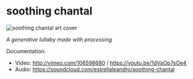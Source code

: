 # soothing chantal

![soothing chantal art cover](https://c2.staticflickr.com/6/5582/15102001878_8861ea499d.jpg)

*A generative lullaby made with processing*

Documentation:
- Video: http://vimeo.com/106598680 / https://youtu.be/1dVaOp7sOe4
- Audio: https://soundcloud.com/estrellaleandro/soothing-chantal
